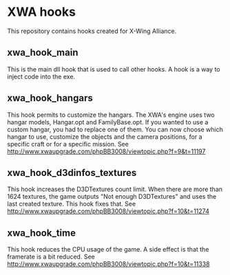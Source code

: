 # XWA hooks

This repository contains hooks created for X-Wing Alliance.

## xwa_hook_main

This is the main dll hook that is used to call other hooks. A hook is a way to inject code into the exe.

## xwa_hook_hangars

This hook permits to customize the hangars. The XWA's engine uses two hangar models, Hangar.opt and FamilyBase.opt. If you wanted to use a custom hangar, you had to replace one of them. You can now choose which hangar to use, customize the objects and the camera positions, for a specific craft or for a specific mission.
See http://www.xwaupgrade.com/phpBB3008/viewtopic.php?f=9&t=11197

## xwa_hook_d3dinfos_textures

This hook increases the D3DTextures count limit. When there are more than 1624 textures, the game outputs "Not enough D3DTextures" and uses the last created texture. This hook fixes that.
See http://www.xwaupgrade.com/phpBB3008/viewtopic.php?f=10&t=11274

## xwa_hook_time

This hook reduces the CPU usage of the game. A side effect is that the framerate is a bit reduced.
See http://www.xwaupgrade.com/phpBB3008/viewtopic.php?f=10&t=11338
